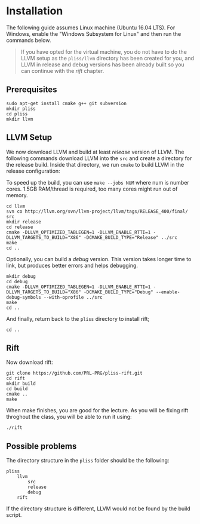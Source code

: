 # Installation

The following guide assumes Linux machine (Ubuntu 16.04 LTS). For Windows, enable the "Windows Subsystem for Linux" and then run the commands below.

> If you have opted for the virtual machine, you do not have to do the LLVM setup as the `pliss/llvm` directory has been created for you, and LLVM in release and debug versions has been already built so you can continue with the *rift* chapter. 

## Prerequisites

    sudo apt-get install cmake g++ git subversion
    mkdir pliss
    cd pliss
    mkdir llvm

## LLVM Setup

We now download LLVM and build at least *release* version of LLVM. The following commands download LLVM into the `src` and create a directory for the release build. Inside that directory, we run `cmake` to build LLVM in the release configuration:   

To speed up the build, you can use `make --jobs NUM` where num is number cores. 1.5GB RAM/thread is required, too many cores might run out of memory.

    cd llvm
    svn co http://llvm.org/svn/llvm-project/llvm/tags/RELEASE_400/final/ src
    mkdir release
    cd release
    cmake -DLLVM_OPTIMIZED_TABLEGEN=1 -DLLVM_ENABLE_RTTI=1 -DLLVM_TARGETS_TO_BUILD="X86" -DCMAKE_BUILD_TYPE="Release" ../src
    make
    cd ..

Optionally, you can build a *debug* version. This version takes longer time to link, but  produces better errors and helps debugging.

    mkdir debug
    cd debug
    cmake -DLLVM_OPTIMIZED_TABLEGEN=1 -DLLVM_ENABLE_RTTI=1 -DLLVM_TARGETS_TO_BUILD="X86" -DCMAKE_BUILD_TYPE="Debug" --enable-debug-symbols --with-oprofile ../src
    make
    cd ..
    
And finally, return back to the `pliss` directory to install rift;

    cd ..

## Rift

Now download rift:

    git clone https://github.com/PRL-PRG/pliss-rift.git
    cd rift
    mkdir build
    cd build
    cmake ..
    make

When make finishes, you are good for the lecture. As you will be fixing rift throghout the class, you will be able to run it using:

    ./rift
    
## Possible problems

The directory structure in the `pliss` folder should be the following:


    pliss
        llvm
            src
            release
            debug
        rift
 
 If the directory structure is different, LLVM would not be found by the build script. 

        
        
         
